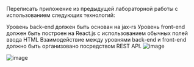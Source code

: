 Переписать приложение из предыдущей лабораторной работы с использованием следующих технологий:

Уровень back-end должен быть основан на jax-rs 
Уровень front-end должен быть построен на React.js с использованием обычных полей ввода HTML
Взаимодействие между уровнями back-end и front-end должно быть организовано посредством REST API.
![image](https://github.com/user-attachments/assets/90cdb314-a43a-4ab6-a112-f5c1eec6ed0b)

![image](https://github.com/user-attachments/assets/97761dac-4fd9-44ac-aebd-47e0452d5105)
